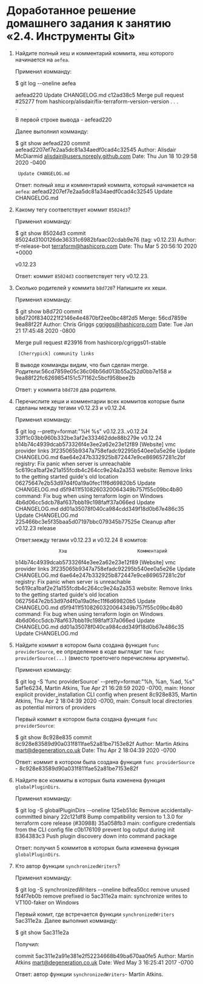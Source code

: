 # Доработанное решение домашнего задания к занятию «2.4. Инструменты Git»

1. Найдите полный хеш и комментарий коммита, хеш которого начинается на `aefea`.
   	
	Применил комманду:

	$ git log --oneline aefea

	aefead220 Update CHANGELOG.md
	c12ad38c5 Merge pull request #25277 from hashicorp/alisdair/fix-terraform-version-version
	.
	.
	.	
	.
	
	В первой строке вывода - aefead220

	Далее выполнил комманду:

	$ git show aefead220
	commit aefead2207ef7e2aa5dc81a34aedf0cad4c32545
	Author: Alisdair McDiarmid <alisdair@users.noreply.github.com>
	Date:   Thu Jun 18 10:29:58 2020 -0400

    	Update CHANGELOG.md

	Ответ: полный хеш и комментарий коммита, который начинается на `aefea`: aefead2207ef7e2aa5dc81a34aedf0cad4c32545 Update CHANGELOG.md

2. Какому тегу соответствует коммит `85024d3`?

	Применил комманду:

	$ git show 85024d3
	commit 85024d3100126de36331c6982bfaac02cdab9e76 (tag: v0.12.23)
	Author: tf-release-bot <terraform@hashicorp.com>
	Date:   Thu Mar 5 20:56:10 2020 +0000

   	v0.12.23

	Ответ: коммит `85024d3` соответствует тегу v0.12.23.

3. Сколько родителей у коммита `b8d720`? Напишите их хеши.

	Применил комманду:

	$ git show b8d720
	commit b8d720f8340221f2146e4e4870bf2ee0bc48f2d5
	Merge: 56cd7859e 9ea88f22f
	Author: Chris Griggs <cgriggs@hashicorp.com>
	Date:   Tue Jan 21 17:45:48 2020 -0800

   	Merge pull request #23916 from hashicorp/cgriggs01-stable

    	[Cherrypick] community links

	В выводе комманды видим, что был сделан merge. Родители:56cd7859e05c36c06b56d013b55a252d0bb7e158 и 9ea88f22fc6269854151c571162c5bcf958bee2b

	Ответ: у коммита `b8d720` два родителя.


4. Перечислите хеши и комментарии всех коммитов которые были сделаны между тегами  v0.12.23 и v0.12.24.

	
	Применил комманду:

	$ git log --pretty=format:"%H %s" v0.12.23..v0.12.24
	33ff1c03bb960b332be3af2e333462dde88b279e v0.12.24
	b14b74c4939dcab573326f4e3ee2a62e23e12f89 [Website] vmc provider links
	3f235065b9347a758efadc92295b540ee0a5e26e Update CHANGELOG.md
	6ae64e247b332925b872447e9ce869657281c2bf registry: Fix panic when server is unreachable
	5c619ca1baf2e21a155fcdb4c264cc9e24a2a353 website: Remove links to the getting started guide's old location
	06275647e2b53d97d4f0a19a0fec11f6d69820b5 Update CHANGELOG.md
	d5f9411f5108260320064349b757f55c09bc4b80 command: Fix bug when using terraform login on Windows
	4b6d06cc5dcb78af637bbb19c198faff37a066ed Update CHANGELOG.md
	dd01a35078f040ca984cdd349f18d0b67e486c35 Update CHANGELOG.md
	225466bc3e5f35baa5d07197bbc079345b77525e Cleanup after v0.12.23 release
	
	Ответ:между тегами v0.12.23 и v0.12.24 8 комитов:

                	   Хэш	                        Комментарий
	b14b74c4939dcab573326f4e3ee2a62e23e12f89 [Website] vmc provider links
	3f235065b9347a758efadc92295b540ee0a5e26e Update CHANGELOG.md
	6ae64e247b332925b872447e9ce869657281c2bf registry: Fix panic when server is unreachable
	5c619ca1baf2e21a155fcdb4c264cc9e24a2a353 website: Remove links to the getting started guide's old location
	06275647e2b53d97d4f0a19a0fec11f6d69820b5 Update CHANGELOG.md
	d5f9411f5108260320064349b757f55c09bc4b80 command: Fix bug when using terraform login on Windows
	4b6d06cc5dcb78af637bbb19c198faff37a066ed Update CHANGELOG.md
	dd01a35078f040ca984cdd349f18d0b67e486c35 Update CHANGELOG.md

	
5. Найдите коммит в котором была создана функция `func providerSource`, ее определение в коде выглядит 
   так `func providerSource(...)` (вместо троеточего перечислены аргументы).

	Применил комманду: 
	
	$ git log -S 'func providerSource' --pretty=format:"%h, %an, %ad, %s"
	5af1e6234, Martin Atkins, Tue Apr 21 16:28:59 2020 -0700, main: Honor explicit provider_installation CLI config when present
	8c928e835, Martin Atkins, Thu Apr 2 18:04:39 2020 -0700, main: Consult local directories as potential mirrors of providers
	
	Первый коммит в котором была создана функция `func providerSource`:

	$ git show 8c928e835
	commit 8c928e83589d90a031f811fae52a81be7153e82f
	Author: Martin Atkins <mart@degeneration.co.uk>
	Date:   Thu Apr 2 18:04:39 2020 -0700

	Ответ: коммит в котором была создана функция `func providerSource` - 8c928e83589d90a031f811fae52a81be7153e82f

6. Найдите все коммиты в которых была изменена функция `globalPluginDirs`.

	Применил комманду:

	$ git log -S globalPluginDirs --oneline
	125eb51dc Remove accidentally-committed binary
	22c121df8 Bump compatibility version to 1.3.0 for terraform core release (#30988)
	35a058fb3 main: configure credentials from the CLI config file
	c0b176109 prevent log output during init
	8364383c3 Push plugin discovery down into command package

	Ответ: получил 5 коммитов в которых была изменена функция `globalPluginDirs`.


7. Кто автор функции `synchronizedWriters`? 

	Применил комманду:

	$ git log -S synchronizedWriters --oneline
	bdfea50cc remove unused
	fd4f7eb0b remove prefixed io
	5ac311e2a main: synchronize writes to VT100-faker on Windows
	
	Первый комит, где встречается функции `synchronizedWriters` 5ac311e2a.
	Далее выполнил комманду:

	$ git show 5ac311e2a

	Получил:	

	commit 5ac311e2a91e381e2f52234668b49ba670aa0fe5
	Author: Martin Atkins <mart@degeneration.co.uk>
	Date:   Wed May 3 16:25:41 2017 -0700

    	
	Ответ: автор функции `synchronizedWriters`- Martin Atkins.
